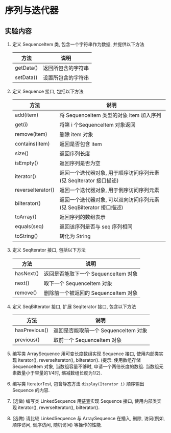 # 序列与迭代器

## 实验内容

1. 定义 SequenceItem 类, 包含一个字符串作为数据, 并提供以下方法

    |方法 |说明|
    |---|---|
    |getData()   |返回所包含的字符串|
    |setData()   |设置所包含的字符串|

2. 定义 Sequence 接口, 包括以下方法

    |方法 |说明|
    |---|---|
    |add(item)          |将 SequenceItem 类型的对象 item 加入序列|
    |get(i)             |将第 i 个SequenceItem 对象返回|
    |remove(item)       |删除 item 对象|
    |contains(item)     |返回是否包含 item|
    |size()             |返回序列长度|
    |isEmpty()          |返回序列是否为空|
    |iterator()         |返回一个迭代器对象, 用于顺序访问序列元素 (见 SeqIterator 接口描述)|
    |reverseIterator()  |返回一个迭代器对象, 用于倒序访问序列元素|
    |biIterator()       |返回一个迭代器对象, 可以双向访问序列元素 (见 SeqBiIterator 接口描述)|
    |toArray()          |返回序列的数组表示|
    |equals(seq)        |返回该序列是否与 seq 序列相同|
    |toString()         |转化为 String|

3. 定义 SeqIterator 接口, 包括以下方法

    |方法 |说明|
    |---|---|
    |hasNext()          |返回是否能取下一个 SequenceItem 对象|
    |next()             |取下一个 SequenceItem 对象|
    |remove()           |删除前一个被返回的 SequenceItem 对象|

4. 定义 SeqBiIterator 接口, 扩展 SeqIterator 接口, 包含以下方法

    |方法 |说明|
    |---|---|
    |hasPrevious()      |返回是否能取前一个 SequenceItem 对象|
    |previous()         |取前一个 SequenceItem 对象|


5. 编写类 ArraySequence 用可变长度数组实现 Sequence 接口, 使用内部类实现 iterator(), reverseIterator(), biIterator(). (提示: 使用数组存储 SequenceItem 对象, 当数组容量不够时, 申请一个两倍长度的数组. 当数组元素数量小于容量的1/4时, 缩减数组长度为1/2).

6. 编写类 IteratorTest, 包含静态方法 `display(Iterator i)` 顺序输出 Sequence 的内容.

7. (选做) 编写类 LinkedSequence 用[链表](https://en.wanweibaike.com/wiki-linked%20list)实现 Sequence 接口, 使用内部类实现 iterator(), reverseIterator(), biIterator().

8. (选做) 请比较 LinkedSequence 与 ArraySequence 在插入, 删除, 访问(例如, 顺序访问, 倒序访问, 随机访问) 等操作的性能. 



